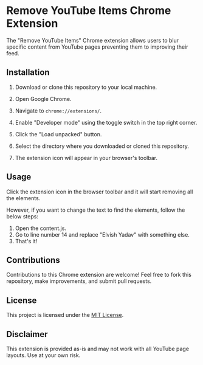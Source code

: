 # Remove YouTube Items Chrome Extension

The "Remove YouTube Items" Chrome extension allows users to blur specific content from YouTube pages preventing them to improving their feed.

## Installation

1. Download or clone this repository to your local machine.

2. Open Google Chrome.

3. Navigate to `chrome://extensions/`.

4. Enable "Developer mode" using the toggle switch in the top right corner.

5. Click the "Load unpacked" button.

6. Select the directory where you downloaded or cloned this repository.

7. The extension icon will appear in your browser's toolbar.

## Usage

Click the extension icon in the browser toolbar and it will start removing all the elements.

However, if you want to change the text to find the elements, follow the below steps:

1. Open the content.js.
2. Go to line number 14 and replace "Elvish Yadav" with something else.
3. That's it!

## Contributions

Contributions to this Chrome extension are welcome! Feel free to fork this repository, make improvements, and submit pull requests.

## License

This project is licensed under the [MIT License](LICENSE).

## Disclaimer

This extension is provided as-is and may not work with all YouTube page layouts. Use at your own risk.

